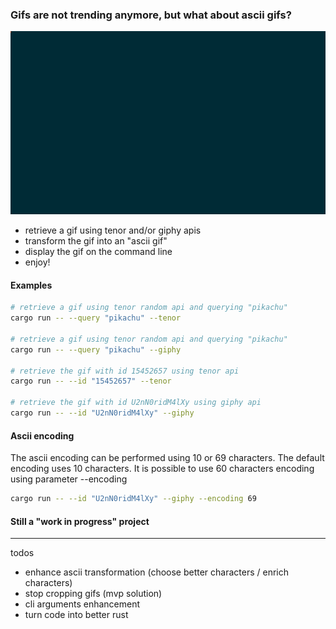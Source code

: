 ### Gifs are not trending anymore, but what about ascii gifs?

![Alt Text](https://github.com/visd0m/ascii-gif/blob/master/ascii-gif-example.gif)

- retrieve a gif using tenor and/or giphy apis
- transform the gif into an "ascii gif"
- display the gif on the command line 
- enjoy!

#### Examples
```bash
# retrieve a gif using tenor random api and querying "pikachu"
cargo run -- --query "pikachu" --tenor

# retrieve a gif using tenor random api and querying "pikachu"
cargo run -- --query "pikachu" --giphy

# retrieve the gif with id 15452657 using tenor api
cargo run -- --id "15452657" --tenor

# retrieve the gif with id U2nN0ridM4lXy using giphy api
cargo run -- --id "U2nN0ridM4lXy" --giphy
```

#### Ascii encoding
The ascii encoding can be performed using 10 or 69 characters.
The default encoding uses 10 characters.
It is possible to use 60 characters encoding using parameter --encoding
```bash
cargo run -- --id "U2nN0ridM4lXy" --giphy --encoding 69
``` 

#### Still a "work in progress" project

---
todos
- enhance ascii transformation (choose better characters / enrich characters)
- stop cropping gifs (mvp solution)
- cli arguments enhancement
- turn code into better rust
